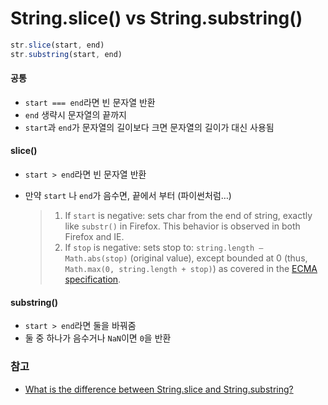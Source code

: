 # String.slice() vs String.substring()

```javascript
str.slice(start, end)
str.substring(start, end)
```

#### 공통

* `start === end`라면 빈 문자열 반환
* `end` 생략시 문자열의 끝까지
* `start`과 `end`가  문자열의 길이보다 크면 문자열의 길이가 대신 사용됨

#### slice()

* `start > end`라면 빈 문자열 반환

* 만약 `start` 나 `end`가 음수면, 끝에서 부터 (파이썬처럼…)

  > 1. If `start` is negative: sets char from the end of string, exactly like `substr()` in Firefox. This behavior is observed in both Firefox and IE.
  > 2. If `stop` is negative: sets stop to: `string.length – Math.abs(stop)` (original value), except bounded at 0 (thus, `Math.max(0, string.length + stop)`) as covered in the [ECMA specification](https://www.ecma-international.org/ecma-262/9.0/index.html#sec-string.prototype.slice).

#### substring()

- `start > end`라면 둘을 바꿔줌
- 둘 중 하나가 음수거나 `NaN`이면 `0`을 반환



### 참고

* [What is the difference between String.slice and String.substring?](https://stackoverflow.com/questions/2243824/what-is-the-difference-between-string-slice-and-string-substring)